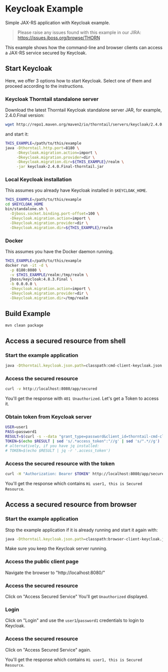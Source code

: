 # Keycloak Example

Simple JAX-RS application with Keycloak example.

> Please raise any issues found with this example in our JIRA:
> https://issues.jboss.org/browse/THORN

This example shows how the command-line and browser clients can access a JAX-RS service
secured by Keycloak.

## Start Keycloak

Here, we offer 3 options how to start Keycloak.
Select one of them and proceed according to the instructions.

### Keycloak Thorntail standalone server

Download the latest Thorntail Keycloak standalone server JAR, for example, 2.4.0.Final version:

```sh
wget http://repo1.maven.org/maven2/io/thorntail/servers/keycloak/2.4.0.Final/keycloak-2.4.0.Final-thorntail.jar
```

and start it:

```sh
THIS_EXAMPLE=/path/to/this/example
java -Dthorntail.http.port=8180 \
     -Dkeycloak.migration.action=import \
     -Dkeycloak.migration.provider=dir \
     -Dkeycloak.migration.dir=${THIS_EXAMPLE}/realm \
     -jar keycloak-2.4.0.Final-thorntail.jar
```

### Local Keycloak installation

This assumes you already have Keycloak installed in `$KEYCLOAK_HOME`.

```sh
THIS_EXAMPLE=/path/to/this/example
cd $KEYCLOAK_HOME
bin/standalone.sh \
  -Djboss.socket.binding.port-offset=100 \
  -Dkeycloak.migration.action=import \
  -Dkeycloak.migration.provider=dir \
  -Dkeycloak.migration.dir=${THIS_EXAMPLE}/realm
```

### Docker

This assumes you have the Docker daemon running.

```sh
THIS_EXAMPLE=/path/to/this/example
docker run -it -d \
  -p 8180:8080 \
  -v $THIS_EXAMPLE/realm:/tmp/realm \
  jboss/keycloak:4.8.3.Final \
  -b 0.0.0.0 \
  -Dkeycloak.migration.action=import \
  -Dkeycloak.migration.provider=dir \
  -Dkeycloak.migration.dir=/tmp/realm
```

## Build Example

```sh
mvn clean package
```

## Access a secured resource from shell

### Start the example application

```sh
java -Dthorntail.keycloak.json.path=classpath:cmd-client-keycloak.json -jar target/example-keycloak-thorntail.jar
```

### Access the secured resource

```sh
curl -v http://localhost:8080/app/secured
```

You'll get the response with `401 Unauthorized`. Let's get a Token to access it.

### Obtain token from Keycloak server

```sh
USER=user1
PASS=password1
RESULT=$(curl -s --data "grant_type=password&client_id=thorntail-cmd-client-example&username=${USER}&password=${PASS}" http://localhost:8180/auth/realms/thorntail-cmd-client/protocol/openid-connect/token)
TOKEN=$(echo $RESULT | sed 's/.*access_token":"//g' | sed 's/".*//g')
# alternatively, if you have jq installed:
# TOKEN=$(echo $RESULT | jq -r '.access_token')
```

### Access the secured resource with the token

```sh
curl -H "Authorization: Bearer $TOKEN" http://localhost:8080/app/secured
```

You'll get the response which contains `Hi user1, this is Secured Resource`.

## Access a secured resource from browser

### Start the example application

Stop the example application if it is already running and start it again with:

```sh
java -Dthorntail.keycloak.json.path=classpath:browser-client-keycloak.json -jar target/example-keycloak-thorntail.jar
```

Make sure you keep the Keycloak server running.

### Access the public client page

Navigate the browser to "http://localhost:8080/" 

### Access the secured resource

Click on "Access Secured Service"
You'll get `Unauthorized` displayed.

### Login

Click on "Login" and use the `user1`/`password1` credentials to login to Keycloak.

### Access the secured resource

Click on "Access Secured Service" again.

You'll get the response which contains `Hi user1, this is Secured Resource`.

